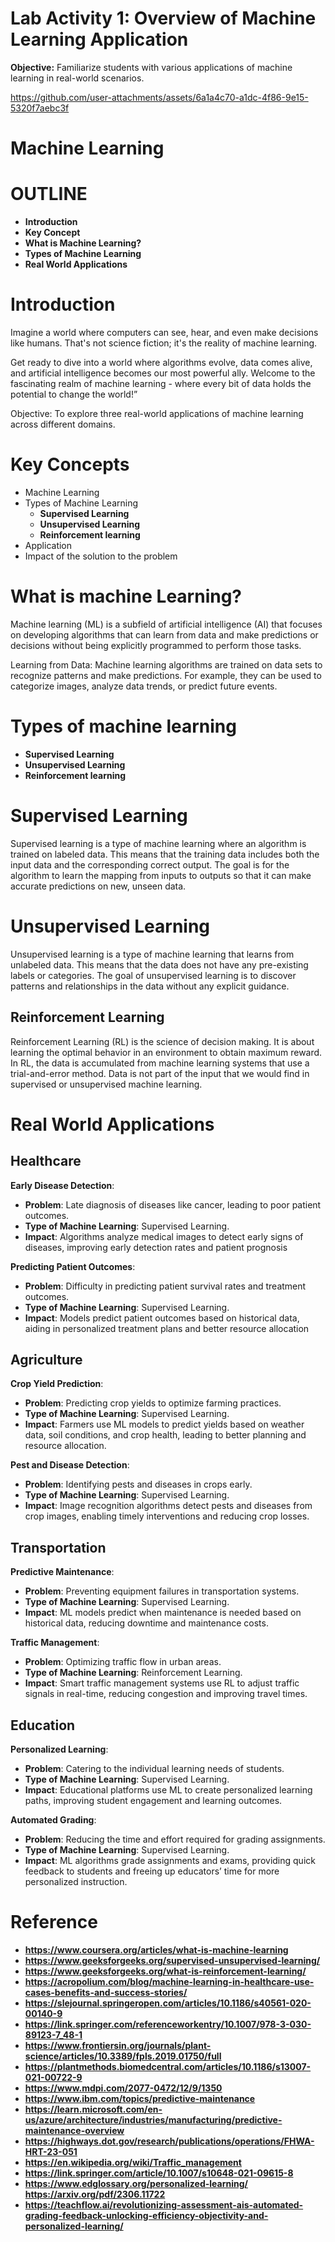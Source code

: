 # **Lab Activity 1: Overview of Machine Learning Application**
**Objective:** Familiarize students with various applications of machine learning in real-world scenarios.


https://github.com/user-attachments/assets/6a1a4c70-a1dc-4f86-9e15-5320f7aebc3f


# **Machine Learning**

# **OUTLINE**

- **Introduction**
- **Key Concept**
- **What is Machine Learning?**
- **Types of Machine Learning**
- **Real World Applications**

# **Introduction**

Imagine a world where computers can see, hear, and even make decisions like humans. That's not science fiction; it's the reality of machine learning. 

Get ready to dive into a world where algorithms evolve, data comes alive, and artificial intelligence becomes our most powerful ally. Welcome to the fascinating realm of machine learning - where every bit of data holds the potential to change the world!”

Objective: To explore three real-world applications of machine learning across different domains.

# **Key Concepts**

- Machine Learning
- Types of Machine Learning
    - **Supervised Learning**
    - **Unsupervised Learning**
    - **Reinforcement learning**
- Application
- Impact of the solution to the problem

# **What is machine Learning?**

Machine learning (ML) is a subfield of artificial intelligence (AI) that focuses on developing algorithms that can learn from data and make predictions or decisions without being explicitly programmed to perform those tasks.

Learning from Data: Machine learning algorithms are trained on data sets to recognize patterns and make predictions. For example, they can be used to categorize images, analyze data trends, or predict future events.

# **Types of machine learning**

- **Supervised Learning**
- **Unsupervised Learning**
- **Reinforcement learning**

# **Supervised Learning**

Supervised learning is a type of machine learning where an algorithm is trained on labeled data. This means that the training data includes both the input data and the corresponding correct output. The goal is for the algorithm to learn the mapping from inputs to outputs so that it can make accurate predictions on new, unseen data. 

# **Unsupervised Learning**

Unsupervised learning is a type of machine learning that learns from unlabeled data. This means that the data does not have any pre-existing labels or categories. The goal of unsupervised learning is to discover patterns and relationships in the data without any explicit guidance.

## **Reinforcement Learning**

Reinforcement Learning (RL) is the science of decision making. It is about learning the optimal behavior in an environment to obtain maximum reward. In RL, the data is accumulated from machine learning systems that use a trial-and-error method. Data is not part of the input that we would find in supervised or unsupervised machine learning.

# **Real World Applications**

## **Healthcare**

**Early Disease Detection**:

- **Problem**: Late diagnosis of diseases like cancer, leading to poor patient outcomes.
- **Type of Machine Learning**: Supervised Learning.
- **Impact**: Algorithms analyze medical images to detect early signs of diseases, improving early detection rates and patient prognosis

**Predicting Patient Outcomes**:

- **Problem**: Difficulty in predicting patient survival rates and treatment outcomes.
- **Type of Machine Learning**: Supervised Learning.
- **Impact**: Models predict patient outcomes based on historical data, aiding in personalized treatment plans and better resource allocation

## **Agriculture**

**Crop Yield Prediction**:

- **Problem**: Predicting crop yields to optimize farming practices.
- **Type of Machine Learning**: Supervised Learning.
- **Impact**: Farmers use ML models to predict yields based on weather data, soil conditions, and crop health, leading to better planning and resource allocation.

**Pest and Disease Detection**:

- **Problem**: Identifying pests and diseases in crops early.
- **Type of Machine Learning**: Supervised Learning.
- **Impact**: Image recognition algorithms detect pests and diseases from crop images, enabling timely interventions and reducing crop losses.

## **Transportation**

**Predictive Maintenance**:

- **Problem**: Preventing equipment failures in transportation systems.
- **Type of Machine Learning**: Supervised Learning.
- **Impact**: ML models predict when maintenance is needed based on historical data, reducing downtime and maintenance costs.

**Traffic Management**:

- **Problem**: Optimizing traffic flow in urban areas.
- **Type of Machine Learning**: Reinforcement Learning.
- **Impact**: Smart traffic management systems use RL to adjust traffic signals in real-time, reducing congestion and improving travel times.

## **Education**

**Personalized Learning**:

- **Problem**: Catering to the individual learning needs of students.
- **Type of Machine Learning**: Supervised Learning.
- **Impact**: Educational platforms use ML to create personalized learning paths, improving student engagement and learning outcomes.

**Automated Grading**:

- **Problem**: Reducing the time and effort required for grading assignments.
- **Type of Machine Learning**: Supervised Learning.
- **Impact**: ML algorithms grade assignments and exams, providing quick feedback to students and freeing up educators’ time for more personalized instruction.

# **Reference**

- **https://www.coursera.org/articles/what-is-machine-learning**
- **https://www.geeksforgeeks.org/supervised-unsupervised-learning/**
- **https://www.geeksforgeeks.org/what-is-reinforcement-learning/**
- **https://acropolium.com/blog/machine-learning-in-healthcare-use-cases-benefits-and-success-stories/**
- **https://slejournal.springeropen.com/articles/10.1186/s40561-020-00140-9**
- **https://link.springer.com/referenceworkentry/10.1007/978-3-030-89123-7_48-1**
- **https://www.frontiersin.org/journals/plant-science/articles/10.3389/fpls.2019.01750/full**
- **https://plantmethods.biomedcentral.com/articles/10.1186/s13007-021-00722-9**
- **https://www.mdpi.com/2077-0472/12/9/1350**
- **https://www.ibm.com/topics/predictive-maintenance**
- **https://learn.microsoft.com/en-us/azure/architecture/industries/manufacturing/predictive-maintenance-overview**
- **https://highways.dot.gov/research/publications/operations/FHWA-HRT-23-051**
- **https://en.wikipedia.org/wiki/Traffic_management**
- **https://link.springer.com/article/10.1007/s10648-021-09615-8**
- **https://www.edglossary.org/personalized-learning/ https://arxiv.org/pdf/2306.11722**
- **https://teachflow.ai/revolutionizing-assessment-ais-automated-grading-feedback-unlocking-efficiency-objectivity-and-personalized-learning/**
